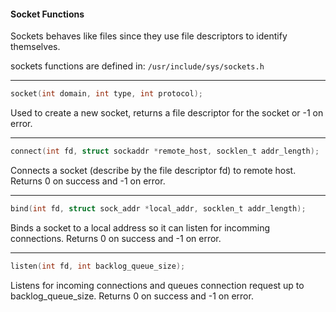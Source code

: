 #### Socket Functions

Sockets behaves like files since they use file descriptors to identify themselves.

sockets functions are defined in: `/usr/include/sys/sockets.h`

---

```c
socket(int domain, int type, int protocol);
```

 Used to create a new socket, returns a file descriptor for the socket or -1 on error.

---

```c
connect(int fd, struct sockaddr *remote_host, socklen_t addr_length);
```

Connects a socket (describe by the file descriptor fd) to remote host. Returns 0 on success and -1 on error.

---

```c
bind(int fd, struct sock_addr *local_addr, socklen_t addr_length);
```

Binds a socket to a local address so it can listen for incomming connections.
Returns 0 on success and -1 on error.

---

```c
listen(int fd, int backlog_queue_size);
```

Listens for incoming connections and queues connection request up to backlog_queue_size.
Returns 0 on success and -1 on error.


